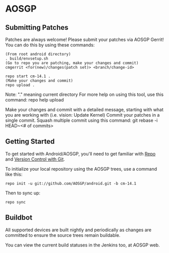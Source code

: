 AOSGP
===========

Submitting Patches
------------------
Patches are always welcome!  Please submit your patches via AOSGP Gerrit!
You can do this by using these commands:

    (From root android directory)
    . build/envsetup.sh
    (Go to repo you are patching, make your changes and commit)
    cmgerrit <for(new)/changes(patch set)> <branch/change-id> 

    repo start cm-14.1 .
    (Make your changes and commit)
    repo upload .
Note: "." meaning current directory
For more help on using this tool, use this command: repo help upload

Make your changes and commit with a detailed message, starting with what you are working with (i.e. vision: Update Kernel)
Commit your patches in a single commit. Squash multiple commit using this command: git rebase -i HEAD~<# of commits>


Getting Started
---------------

To get started with Android/AOSGP, you'll need to get
familiar with [Repo](https://source.android.com/source/using-repo.html) and [Version Control with Git](https://source.android.com/source/version-control.html).

To initialize your local repository using the AOSGP trees, use a command like this:

    repo init -u git://github.com/AOSGP/android.git -b cm-14.1

Then to sync up:

    repo sync


Buildbot
--------

All supported devices are built nightly and periodically as changes are committed to ensure the source trees remain buildable.

You can view the current build statuses in the Jenkins too, at AOSGP web.
